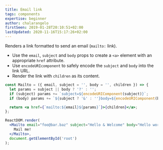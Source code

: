 ```yaml
---
title: Email link
tags: components
expertise: beginner
author: chalarangelo
firstSeen: 2019-01-28T20:10:51+02:00
lastUpdated: 2020-11-16T15:17:26+02:00
---
```


Renders a link formatted to send an email (`mailto:` link).

- Use the `email`, `subject` and `body` props to create a `<a>` element with an appropriate `href` attribute.
- Use `encodeURIcomponent` to safely encode the `subject` and `body` into the link URL.
- Render the link with `children` as its content.

```jsx
const Mailto = ({ email, subject = '', body = '', children }) => {
  let params = subject || body ? '?' : '';
  if (subject) params += `subject=${encodeURIComponent(subject)}`;
  if (body) params += `${subject ? '&' : ''}body=${encodeURIComponent(body)}`;

  return <a href={`mailto:${email}${params}`}>{children}</a>;
};
```

```jsx
ReactDOM.render(
  <Mailto email="foo@bar.baz" subject="Hello & Welcome" body="Hello world!">
    Mail me!
  </Mailto>,
  document.getElementById('root')
);
```

